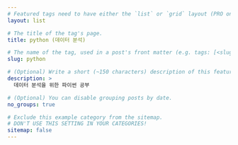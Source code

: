 ```yaml
---
# Featured tags need to have either the `list` or `grid` layout (PRO only).
layout: list

# The title of the tag's page.
title: python (데이터 분석)

# The name of the tag, used in a post's front matter (e.g. tags: [<slug>]).
slug: python

# (Optional) Write a short (~150 characters) description of this featured tag.
description: >
  데이터 분석을 위한 파이썬 공부

# (Optional) You can disable grouping posts by date.
no_groups: true

# Exclude this example category from the sitemap.
# DON'T USE THIS SETTING IN YOUR CATEGORIES!
sitemap: false
---
```

